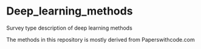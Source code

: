 # Deep_learning_methods

Survey type description of deep learning methods

The methods in this repository is mostly derived from Paperswithcode.com
